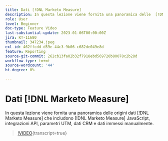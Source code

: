 ```yaml
---
title: Dati [!DNL Marketo Measure]
description: In questa lezione viene fornita una panoramica delle  [!DNL Marketo Measure] origini dati che includono  [!DNL Marketo Measure] JavaScript, integrazioni API, parametri UTM, dati CRM e dati immessi manualmente.
role: User
level: Beginner
doc-type: Feature Video
last-substantial-update: 2023-01-06T00:00:00Z
jira: KT-11680
thumbnail: 347234.jpeg
exl-id: 462ffcdd-d59e-44c3-9b06-c682de049e8d
feature: Reporting
source-git-commit: 262cb13fa02b32f7918ebd569720b80078c2b28d
workflow-type: tm+mt
source-wordcount: '44'
ht-degree: 0%

---
```


# Dati [!DNL Marketo Measure]

In questa lezione viene fornita una panoramica delle origini dati [!DNL Marketo Measure] che includono [!DNL Marketo Measure] JavaScript, integrazioni API, parametri UTM, dati CRM e dati immessi manualmente.

>[!VIDEO](https://video.tv.adobe.com/v/347234/?learn=on){transcript=true}
